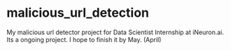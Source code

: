 # malicious_url_detection
My malicious url detector project for Data Scientist Internship at iNeuron.ai. Its a ongoing project. I hope to finish it by May. (April)
